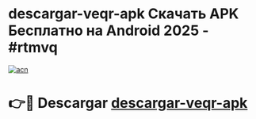 # descargar-veqr-apk Скачать APK Бесплатно на Android 2025 - #rtmvq

[![acn](https://github.com/user-attachments/assets/0f9c940e-d8b0-45ae-aac7-cd30a18b3e1c)](https://apps.freeplayer.one?title=descargar-veqr-apk&ref=9RF)

# 👉🔴 Descargar [descargar-veqr-apk](https://apps.freeplayer.one?title=descargar-veqr-apk&ref=9RF)